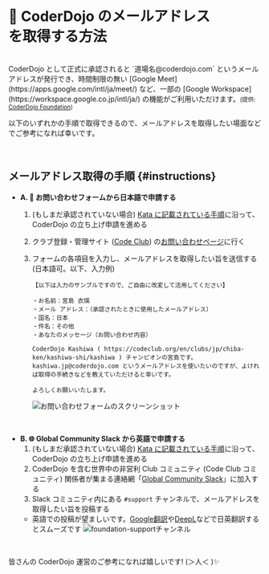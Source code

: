 # 📧 CoderDojo のメールアドレス<br>を取得する方法
<br>
CoderDojo として正式に承認されると `道場名@coderdojo.com` というメールアドレスが発行でき、時間制限の無い [Google Meet](https://apps.google.com/intl/ja/meet/) など、一部の [Google Workspace](https://workspace.google.co.jp/intl/ja/) の機能がご利用いただけます。<small>(提供: <a href='https://codeclub.org/en/coderdojo-community'>CoderDojo Foundation</a>)</small>

以下のいずれかの手順で取得できるので、メールアドレスを取得したい場面などでご参考になれば幸いです。

<br>

## メールアドレス取得の手順 {#instructions}

- **A. 📮 お問い合わせフォームから日本語で申請する**
  1. (もしまだ承認されていない場合) [Kata に記載されている手順](/kata#startup)に沿って、CoderDojo の立ち上げ申請を進める
  2. クラブ登録・管理サイト (<a href='https://codeclub.org/en/coderdojo-community'>Code Club</a>) の[お問い合わせページ](https://codeclub.org/ja/help#contact-form)に行く
  3. フォームの各項目を入力し、メールアドレスを取得したい旨を送信する (日本語可。以下、入力例)

      ```
      【以下は入力のサンプルですので、ご自由に改変して活用してください】
      
      ・お名前：宮島 衣瑛
      ・メール アドレス：（承認されたときに使用したメールアドレス）
      ・国名：日本
      ・件名：その他
      ・あなたのメッセージ（お問い合わせ内容）
      
      CoderDojo Kashiwa ( https://codeclub.org/en/clubs/jp/chiba-ken/kashiwa-shi/kashiwa ) チャンピオンの宮島です。
      kashiwa.jp@coderdojo.com というメールアドレスを使いたいのですが、よければ取得の手続きなどを教えていただけると幸いです。
      
      よろしくお願いいたします。
      ```

      ![お問い合わせフォームのスクリーンショット](/docs/how-to-get-email.webp)

<br>

- **B. 🌐 Global Community Slack から英語で申請する**
  1. (もしまだ承認されていない場合) [Kata に記載されている手順](/kata#startup)に沿って、CoderDojo の立ち上げ申請を進める
  2. CoderDojo を含む世界中の非営利 Club コミュニティ (Code Club コミュニティ) 関係者が集まる連絡網「[Global Community Slack](/kata#global-community-slack)」に加入する
  3.  Slack コミュニティ内にある `#support` チャンネルで、メールアドレスを取得したい旨を投稿する
     - 英語での投稿が望ましいです。[Google翻訳](https://translate.google.co.jp/?hl=ja&sl=ja&tl=en&op=translate)や[DeepL](https://www.deepl.com/ja/translator)などで日英翻訳するとスムーズです
    ![foundation-supportチャンネル](https://i.gyazo.com/0931ccad2aacd0ad72e20d42913ad648.png)

<br>

皆さんの CoderDojo 運営のご参考になれば嬉しいです! (＞人＜ )✨


